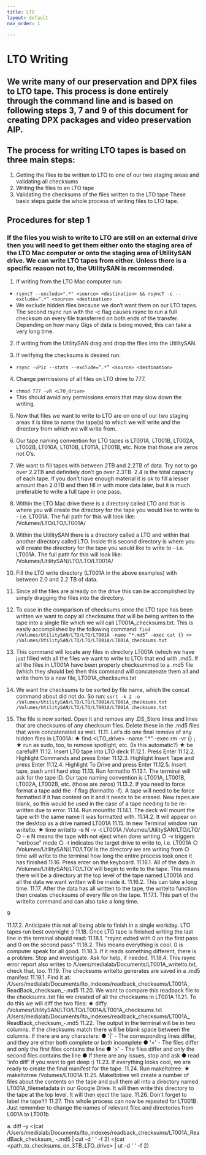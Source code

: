 ```yaml
---
title: LTO
layout: default
nav_order: 1

---
```


# LTO Writing
## We write many of our preservation and DPX files to LTO tape. This process is done entirely through the command line and is based on following steps 3, 7 and 9 of this document for creating DPX packages and video preservation AIP. 
## The process for writing LTO tapes is based on three main steps:
1.	Getting the files to be written to LTO to one of our two staging areas and validating all checksums
2.	Writing the files to an LTO tape
3.	Validating the checksums of the files written to the LTO tape These basic steps guide the whole process of writing files to LTO tape.

## Procedures for step 1
### If the files you wish to write to LTO are still on an external drive then you will need to get them either onto the staging area of the LTO Mac computer or onto the staging area of UtilitySAN drive. We can write LTO tapes from either. Unless there is a specific reason not to, the UtilitySAN is recommended.
1. If writing from the LTO Mac computer run:
* `rsyncT --exclude=".*" <source> <destination> && rsyncT -c
--exclude=”.*” <source> <destination>`
* We exclude hidden files because we don’t want them on our LTO tapes. The second rsync run with the -c flag causes rsync to run a full checksum on every file transferred on both ends of the transfer. Depending on how many Gigs of data is being moved, this can take a very long time.
2. If writing from the UtilitySAN drag and drop the files into the UtilitySAN.

3. If verifying the checksums is desired run:
* `rsync -vPic --stats --exclude=”.*” <source> <destination>`

4. Change permissions of all files on LTO drive to 777.
* `chmod 777 -vR <LTO_drive>`
* This should avoid any permissions errors that may slow down the writing.

5. Now that files we want to write to LTO are on one of our two staging areas it is time to name the tape(s) to which we will write and the directory from which we will write from.

6. Our tape naming convention for LTO tapes is LT001A, LT001B, LT002A, LT002B, LT010A, LT010B, LT011A, LT001B, etc. Note that those are zeros not O’s.

7. We want to fill tapes with between 2TB and 2.2TB of data. Try not to go over 2.2TB and definitely don’t go over 2.3TB. 2.4 is the total capacity of each tape. If you don’t have enough material it is ok to fill a lesser amount than 2.0TB and then fill in with more data later, but it is much preferable to write a full tape in one pass.

8. Within the LTO Mac drive there is a directory called LTO and that is where you will create the directory for the tape you would like to write to - i.e. LT001A. The full path for this will look like: /Volumes/LTO/LTO/LT001A/<contents>

9. Within the UtilitySAN there is a directory called a LTO and within that another directory called LTO. Inside this second directory is where you will create the directory for the tape you would like to write to - i.e. LT001A. The full path for this will look like: /Volumes/UtilitySAN/LTO/LTO/LT001A/<contents>

10. Fill the LTO write directory (LT001A in the above examples) with between 2.0 and 2.2 TB of data.

11. Since all the files are already on the drive this can be accomplished by simply dragging the files into the directory.

12. To ease in the comparison of checksums once the LTO tape has been written we want to copy all checksums that will be being written to the tape into a single file which we will call LT001A_checksums.txt. This is easily accomplished by the following command:
`find /Volumes/UtilitySAN/LTO/LTO/LT001A -name “*.md5” -exec cat {} >>
/Volumes/UtilitySAN/LTO/LTO/LT001A/LT001A_checksums.txt`

13. This command will locate any files in directory LT001A (which we have just filled with all the files we want to write to LTO) that end with .md5. If all the files in LT001A have been properly checksummed to a .md5 file (which they should be) then this command will concatenate them all and write them to a new file, LT001A_checksums.txt

14. We want the checksums to be sorted by file name, which the concat command about did not do. So run: `sort -k 2 -o
/Volumes/UtilitySAN/LTO/LTO/LT001A/LT001A_checksums.txt
/Volumes/UtilitySAN/LTO/LTO/LT001A/LT001A_checksums.txt`

15. The file is now sorted. Open it and remove any .DS_Store lines and lines that are checksums of any checksum files. Delete these in the .md5 files that were concatenated as well.
11.11.	Let’s do one final remove of any hidden files in LT001A:
★ find <LTO_drive> -name “.*” -exec rm -vr {} \;
★ run as sudo, too, to remove spotlight, etc. (Is this automatic?)
★ be careful!!!
11.12.	Insert LTO tape into LTO deck
11.12.1.	Press Enter
11.12.2.	Highlight Commands and press Enter
11.12.3.	Highlight Insert Tape and press Enter
11.12.4.	Highlight To Drive and press Enter
11.12.5.	Insert tape, push until hard stop
11.13.	Run formatlto
11.13.1.	The terminal will ask for the tape ID. Our tape naming convention is LT001A, LT001B, LT002A, LT002B, etc. (those are zeros)
11.13.2.	If you need to force format a tape add the -f flag (formatlto -f). A tape will need to be force formatted if it has content on it and it needs to be erased. New tapes are blank, so this would be used in the case of a tape needing to be re-written due to error.
11.14.	Run mountlto
11.14.1.	The deck will mount the tape with the same name it was formatted with.
11.14.2.	It will appear on the desktop as a drive named LT001A
11.15.	In new Terminal window run writelto:
★ time writelto -e N -v -t LT001A /Volumes/UtilitySAN/LTO/LTO/
○	- e N means the tape with not eject when done writing
○	-v triggers “verbose” mode
○	-t indicates the target drive to write to, i.e. LT001A
○	/Volumes/UtilitySAN/LTO/LTO/ is the directory we are writing from
○	time will write to the terminal how long the entire process took once it has finished
11.16.	Press enter on the keyboard.
11.16.1.	All of the data in /Volumes/UtilitySAN/LTO/LTO/ will begin to write to the tape. This means there will be a directory at the top level of the tape named LT001A and all the data we want written will be inside it.
11.16.2.	This can take a long time.
11.17.	After the data has all written to the tape, the writelto function then creates checksums of every file on the tape.
11.17.1.	This part of the writelto command and can also take a long time.

9
 
11.17.2.   Anticipate this not all being able to finish in a single workday. LTO tapes run best overnight :)
11.18.	Once LTO tape is finished writing the last line in the terminal should read:
11.18.1.	"rsync exited with 0 on the first pass and 0 on the second pass"
11.18.2.	This means everything is cool. 0 is computer speak for all good.
11.18.3.	If it reads something different, there is a problem. Stop and investigate. Ask for help, if needed.
11.18.4.	This rsync error report also writes to
/Users/medialab/Documents/LT001A_writelto.txt, check that, too.
11.19.	The checksums writelto generates are saved in a .md5 manifest
11.19.1.	Find it at:
/Users/medialab/Documents/lto_indexes/readback_checksums/LT001A_ ReadBack_checksum_<yyyymmdd>-<hhmmss>.md5
11.20.	We want to compare this readback file to the checksums .txt file we created of all the checksums in LT001A
11.21.	To do this we will diff the two files:
★ diffy /Volumes/UtilitySAN/LTO/LTO/LT001A/LT001A_checksums.txt
/Users/medialab/Documents/lto_indexes/readback_checksums/LT001A_ ReadBack_checksum_<yyyymmdd>-<hhmmss>.md5
11.22.	The output in the terminal will be in two columns. If the checksums match there will be blank space between the columns. If there are any characters:
●		'|' - The corresponding lines differ, and they are either both complete or both incomplete
●	'<' - The files differ and only the first files contains the line
●	'>' - The files differ and only the second files contains the line
●	If there are any issues, stop and ask
●	read 'info diff' if you want to get deep :)
11.23.	If everything looks cool, we are ready to create the final manifest for the tape.
11.24.	Run makeltotree:
★ makeltotree /Volumes/LT001A
11.25.	Makeltotree will create a number of files about the contents on the tape and pull them all into a directory named LT001A_filemetadata in our Google Drive. It will then write this directory to the tape at the top level. It will then eject the tape.
11.26.	Don't forget to label the tape!!!!
11.27.	This whole process can now be repeated for LT001B. Just remember to change the names of relevant files and directories from L001A to LT001b

a. diff -y <(cat
/Users/medialab/Documents/lto_indexes/readback_checksums/LT001A_ReadBack_checksum_
<yyyymmdd>-<hhmmss>.md5 | cut -d ' ' -f 2) <(cat <path_to_checksums_on_3TB_LTO_drive> |
ut -d ' ' -f 2)

